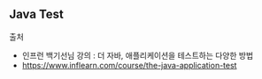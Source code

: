 ## Java Test
출처
 - 인프런 백기선님 강의 : 더 자바, 애플리케이션을 테스트하는 다양한 방법
 - https://www.inflearn.com/course/the-java-application-test
